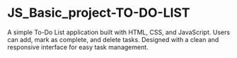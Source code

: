 # JS_Basic_project-TO-DO-LIST
A simple To-Do List application built with HTML, CSS, and JavaScript. Users can add, mark as complete, and delete tasks. Designed with a clean and responsive interface for easy task management.
